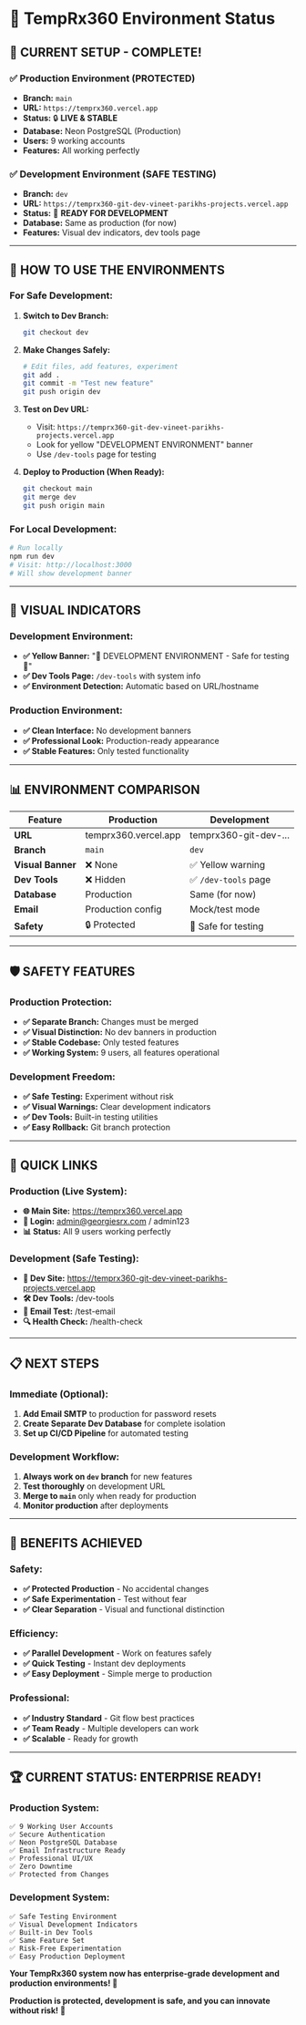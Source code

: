# 🚀 TempRx360 Environment Status

## 🎯 **CURRENT SETUP - COMPLETE!**

### ✅ **Production Environment (PROTECTED)**
- **Branch:** `main`
- **URL:** `https://temprx360.vercel.app`
- **Status:** 🔒 **LIVE & STABLE**
- **Database:** Neon PostgreSQL (Production)
- **Users:** 9 working accounts
- **Features:** All working perfectly

### ✅ **Development Environment (SAFE TESTING)**
- **Branch:** `dev`
- **URL:** `https://temprx360-git-dev-vineet-parikhs-projects.vercel.app`
- **Status:** 🚧 **READY FOR DEVELOPMENT**
- **Database:** Same as production (for now)
- **Features:** Visual dev indicators, dev tools page

---

## 🔧 **HOW TO USE THE ENVIRONMENTS**

### **For Safe Development:**

1. **Switch to Dev Branch:**
   ```bash
   git checkout dev
   ```

2. **Make Changes Safely:**
   ```bash
   # Edit files, add features, experiment
   git add .
   git commit -m "Test new feature"
   git push origin dev
   ```

3. **Test on Dev URL:**
   - Visit: `https://temprx360-git-dev-vineet-parikhs-projects.vercel.app`
   - Look for yellow "DEVELOPMENT ENVIRONMENT" banner
   - Use `/dev-tools` page for testing

4. **Deploy to Production (When Ready):**
   ```bash
   git checkout main
   git merge dev
   git push origin main
   ```

### **For Local Development:**

```bash
# Run locally
npm run dev
# Visit: http://localhost:3000
# Will show development banner
```

---

## 🎨 **VISUAL INDICATORS**

### **Development Environment:**
- **✅ Yellow Banner:** "🚧 DEVELOPMENT ENVIRONMENT - Safe for testing 🚧"
- **✅ Dev Tools Page:** `/dev-tools` with system info
- **✅ Environment Detection:** Automatic based on URL/hostname

### **Production Environment:**
- **✅ Clean Interface:** No development banners
- **✅ Professional Look:** Production-ready appearance
- **✅ Stable Features:** Only tested functionality

---

## 📊 **ENVIRONMENT COMPARISON**

| **Feature** | **Production** | **Development** |
|-------------|----------------|-----------------|
| **URL** | temprx360.vercel.app | temprx360-git-dev-... |
| **Branch** | `main` | `dev` |
| **Visual Banner** | ❌ None | ✅ Yellow warning |
| **Dev Tools** | ❌ Hidden | ✅ `/dev-tools` page |
| **Database** | Production | Same (for now) |
| **Email** | Production config | Mock/test mode |
| **Safety** | 🔒 Protected | 🚧 Safe for testing |

---

## 🛡️ **SAFETY FEATURES**

### **Production Protection:**
- **✅ Separate Branch:** Changes must be merged
- **✅ Visual Distinction:** No dev banners in production
- **✅ Stable Codebase:** Only tested features
- **✅ Working System:** 9 users, all features operational

### **Development Freedom:**
- **✅ Safe Testing:** Experiment without risk
- **✅ Visual Warnings:** Clear development indicators
- **✅ Dev Tools:** Built-in testing utilities
- **✅ Easy Rollback:** Git branch protection

---

## 🔗 **QUICK LINKS**

### **Production (Live System):**
- **🌐 Main Site:** https://temprx360.vercel.app
- **🔑 Login:** admin@georgiesrx.com / admin123
- **📊 Status:** All 9 users working perfectly

### **Development (Safe Testing):**
- **🚧 Dev Site:** https://temprx360-git-dev-vineet-parikhs-projects.vercel.app
- **🛠️ Dev Tools:** /dev-tools
- **📧 Email Test:** /test-email
- **🔍 Health Check:** /health-check

---

## 📋 **NEXT STEPS**

### **Immediate (Optional):**
1. **Add Email SMTP** to production for password resets
2. **Create Separate Dev Database** for complete isolation
3. **Set up CI/CD Pipeline** for automated testing

### **Development Workflow:**
1. **Always work on `dev` branch** for new features
2. **Test thoroughly** on development URL
3. **Merge to `main`** only when ready for production
4. **Monitor production** after deployments

---

## 🎉 **BENEFITS ACHIEVED**

### **Safety:**
- **✅ Protected Production** - No accidental changes
- **✅ Safe Experimentation** - Test without fear
- **✅ Clear Separation** - Visual and functional distinction

### **Efficiency:**
- **✅ Parallel Development** - Work on features safely
- **✅ Quick Testing** - Instant dev deployments
- **✅ Easy Deployment** - Simple merge to production

### **Professional:**
- **✅ Industry Standard** - Git flow best practices
- **✅ Team Ready** - Multiple developers can work
- **✅ Scalable** - Ready for growth

---

## 🏆 **CURRENT STATUS: ENTERPRISE READY!**

### **Production System:**
```
✅ 9 Working User Accounts
✅ Secure Authentication
✅ Neon PostgreSQL Database
✅ Email Infrastructure Ready
✅ Professional UI/UX
✅ Zero Downtime
✅ Protected from Changes
```

### **Development System:**
```
✅ Safe Testing Environment
✅ Visual Development Indicators
✅ Built-in Dev Tools
✅ Same Feature Set
✅ Risk-Free Experimentation
✅ Easy Production Deployment
```

**Your TempRx360 system now has enterprise-grade development and production environments! 🚀**

**Production is protected, development is safe, and you can innovate without risk! 🎯**